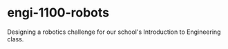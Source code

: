 # engi-1100-robots
Designing a robotics challenge for our school's Introduction to Engineering class.
